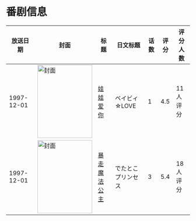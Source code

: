 # 番剧信息

|放送日期|封面|标题|日文标题|话数|评分|评分人数|
|---|---|---|---|---|---|---|
|1997-12-01|<img src="https://lain.bgm.tv/pic/cover/c/ae/51/79980_CCuqZ.jpg" alt="封面" style="width:150px;height:200px;object-fit:cover;">|[娃娃爱你](https://bangumi.tv/subject/79980)|ベイビィ☆LOVE|1|4.5|11人评分|
|1997-12-01|<img src="https://lain.bgm.tv/pic/cover/c/5f/a4/81867_TvoON.jpg" alt="封面" style="width:150px;height:200px;object-fit:cover;">|[暴走魔法公主](https://bangumi.tv/subject/81867)|でたとこプリンセス|3|5.4|18人评分|
